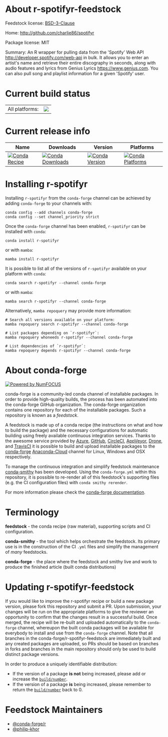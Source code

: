 About r-spotifyr-feedstock
==========================

Feedstock license: [BSD-3-Clause](https://github.com/conda-forge/r-spotifyr-feedstock/blob/main/LICENSE.txt)

Home: http://github.com/charlie86/spotifyr

Package license: MIT

Summary: An R wrapper for pulling data from the 'Spotify' Web API  <http://developer.spotify.com/web-api> in bulk. It allows you to enter  an artist's name and retrieve their entire discography in seconds, along  with audio features and lyrics from Genius Lyrics <https://www.genius.com>.  You can also pull song and playlist information for a given 'Spotify' user.

Current build status
====================


<table><tr><td>All platforms:</td>
    <td>
      <a href="https://dev.azure.com/conda-forge/feedstock-builds/_build/latest?definitionId=2464&branchName=main">
        <img src="https://dev.azure.com/conda-forge/feedstock-builds/_apis/build/status/r-spotifyr-feedstock?branchName=main">
      </a>
    </td>
  </tr>
</table>

Current release info
====================

| Name | Downloads | Version | Platforms |
| --- | --- | --- | --- |
| [![Conda Recipe](https://img.shields.io/badge/recipe-r--spotifyr-green.svg)](https://anaconda.org/conda-forge/r-spotifyr) | [![Conda Downloads](https://img.shields.io/conda/dn/conda-forge/r-spotifyr.svg)](https://anaconda.org/conda-forge/r-spotifyr) | [![Conda Version](https://img.shields.io/conda/vn/conda-forge/r-spotifyr.svg)](https://anaconda.org/conda-forge/r-spotifyr) | [![Conda Platforms](https://img.shields.io/conda/pn/conda-forge/r-spotifyr.svg)](https://anaconda.org/conda-forge/r-spotifyr) |

Installing r-spotifyr
=====================

Installing `r-spotifyr` from the `conda-forge` channel can be achieved by adding `conda-forge` to your channels with:

```
conda config --add channels conda-forge
conda config --set channel_priority strict
```

Once the `conda-forge` channel has been enabled, `r-spotifyr` can be installed with `conda`:

```
conda install r-spotifyr
```

or with `mamba`:

```
mamba install r-spotifyr
```

It is possible to list all of the versions of `r-spotifyr` available on your platform with `conda`:

```
conda search r-spotifyr --channel conda-forge
```

or with `mamba`:

```
mamba search r-spotifyr --channel conda-forge
```

Alternatively, `mamba repoquery` may provide more information:

```
# Search all versions available on your platform:
mamba repoquery search r-spotifyr --channel conda-forge

# List packages depending on `r-spotifyr`:
mamba repoquery whoneeds r-spotifyr --channel conda-forge

# List dependencies of `r-spotifyr`:
mamba repoquery depends r-spotifyr --channel conda-forge
```


About conda-forge
=================

[![Powered by
NumFOCUS](https://img.shields.io/badge/powered%20by-NumFOCUS-orange.svg?style=flat&colorA=E1523D&colorB=007D8A)](https://numfocus.org)

conda-forge is a community-led conda channel of installable packages.
In order to provide high-quality builds, the process has been automated into the
conda-forge GitHub organization. The conda-forge organization contains one repository
for each of the installable packages. Such a repository is known as a *feedstock*.

A feedstock is made up of a conda recipe (the instructions on what and how to build
the package) and the necessary configurations for automatic building using freely
available continuous integration services. Thanks to the awesome service provided by
[Azure](https://azure.microsoft.com/en-us/services/devops/), [GitHub](https://github.com/),
[CircleCI](https://circleci.com/), [AppVeyor](https://www.appveyor.com/),
[Drone](https://cloud.drone.io/welcome), and [TravisCI](https://travis-ci.com/)
it is possible to build and upload installable packages to the
[conda-forge](https://anaconda.org/conda-forge) [Anaconda-Cloud](https://anaconda.org/)
channel for Linux, Windows and OSX respectively.

To manage the continuous integration and simplify feedstock maintenance
[conda-smithy](https://github.com/conda-forge/conda-smithy) has been developed.
Using the ``conda-forge.yml`` within this repository, it is possible to re-render all of
this feedstock's supporting files (e.g. the CI configuration files) with ``conda smithy rerender``.

For more information please check the [conda-forge documentation](https://conda-forge.org/docs/).

Terminology
===========

**feedstock** - the conda recipe (raw material), supporting scripts and CI configuration.

**conda-smithy** - the tool which helps orchestrate the feedstock.
                   Its primary use is in the construction of the CI ``.yml`` files
                   and simplify the management of *many* feedstocks.

**conda-forge** - the place where the feedstock and smithy live and work to
                  produce the finished article (built conda distributions)


Updating r-spotifyr-feedstock
=============================

If you would like to improve the r-spotifyr recipe or build a new
package version, please fork this repository and submit a PR. Upon submission,
your changes will be run on the appropriate platforms to give the reviewer an
opportunity to confirm that the changes result in a successful build. Once
merged, the recipe will be re-built and uploaded automatically to the
`conda-forge` channel, whereupon the built conda packages will be available for
everybody to install and use from the `conda-forge` channel.
Note that all branches in the conda-forge/r-spotifyr-feedstock are
immediately built and any created packages are uploaded, so PRs should be based
on branches in forks and branches in the main repository should only be used to
build distinct package versions.

In order to produce a uniquely identifiable distribution:
 * If the version of a package **is not** being increased, please add or increase
   the [``build/number``](https://docs.conda.io/projects/conda-build/en/latest/resources/define-metadata.html#build-number-and-string).
 * If the version of a package **is** being increased, please remember to return
   the [``build/number``](https://docs.conda.io/projects/conda-build/en/latest/resources/define-metadata.html#build-number-and-string)
   back to 0.

Feedstock Maintainers
=====================

* [@conda-forge/r](https://github.com/conda-forge/r/)
* [@philip-khor](https://github.com/philip-khor/)

